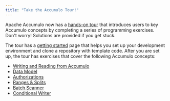 ```yaml
---
title: "Take the Accumulo Tour!"
---
```


Apache Accumulo now has a [hands-on tour][tour] that introduces users to key Accumulo concepts
by completing a series of programming exercises. Don't worry! Solutions are provided if
you get stuck.

The tour has a [getting started][gs] page that helps you set up your development environment and
clone a repository with template code. After you are set up, the tour has exercises that cover the
following Accumulo concepts:

 * [Writing and Reading from Accumulo](/tour/basic-read-write/)
 * [Data Model](/tour/data-model/)
 * [Authorizations](/tour/authorizations/)
 * [Ranges & Splits](/tour/ranges-splits/)
 * [Batch Scanner](/tour/batch-scanner/)
 * [Conditional Writer](/tour/conditional-writer/)

[tour]: /tour/
[gs]: /tour/getting-started/
